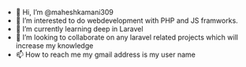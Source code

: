 - 👋 Hi, I’m @maheshkamani309
- 👀 I’m interested to do webdevelopment with PHP and JS framworks.
- 🌱 I’m currently learning deep in Laravel
- 💞️ I’m looking to collaborate on any laravel related projects which will increase my knowledge
- 📫 How to reach me my gmail address is my user name

<!---
maheshkamani309/maheshkamani309 is a ✨ special ✨ repository because its `README.md` (this file) appears on your GitHub profile.
You can click the Preview link to take a look at your changes.
--->
